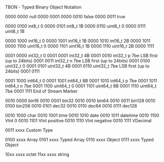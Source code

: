 TBON - Typed Binary Object Notation

0000 0000 null
0000 0001
0000 0010 false
0000 0011 true

0000 0100 int8_t 0
0000 0101 int8_t 1B
0000 0110 uint8_t 0
0000 0111 uint8_t 1B

0000 1000 int16_t 0
0000 1001 int16_t 1B
0000 1010 int16_t 2B
0000 1011
0000 1100 uint16_t 0
0000 1101 uint16_t 1B
0000 1110 uint16_t 2B
0000 1111

0001 0000 int32_t 0
0001 0001 int32_t 4B
0001 0010 int32_t p 7be LSB first (up to 24bits)
0001 0011 int32_t n 7be LSB first (up to 24bits)
0001 0100 uint32_t 0
0001 0101 uint32_t 4B
0001 0110 uint32_t 7be LSB first (up to 24bits)
0001 0111

0001 1000 int64_t 0
0001 1001 int64_t 8B
0001 1010 int64_t p 7be
0001 1011 int64_t n 7be
0001 1100 uint64_t 0
0001 1101 uint64_t 8B
0001 1110 uint64_t 7be
0001 1111 End of Stream Marker

0010 0000 bin16
0010 0001 bin32
0010 0010 bin64
0010 0011 bin128
0010 0100 bin256
0010 0101 dec32
0010 0110 dec64
0010 0111 dec128

0010 1000 char
0010 1001 time
0010 1010 date
0010 1011 datetime
0010 1100 VInt 0
0010 1101 VInt positive
0010 1110 VInt negative
0010 1111 VDecimal

0011 xxxx Custom Type

0100 xxxx Array
0101 xxxx Typed Array
0110 xxxx Object
0111 xxxx Typed Object

10xx xxxx octet
11xx xxxx string
